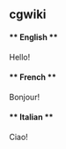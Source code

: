 ## cgwiki

<!-- tabs:start -->

#### ** English **

Hello!

#### ** French **

Bonjour!

#### ** Italian **

Ciao!

<!-- tabs:end -->

